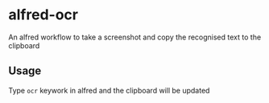 # alfred-ocr

An alfred workflow to take a screenshot and copy the recognised text to the clipboard

## Usage

Type `ocr` keywork in alfred and the clipboard will be updated
